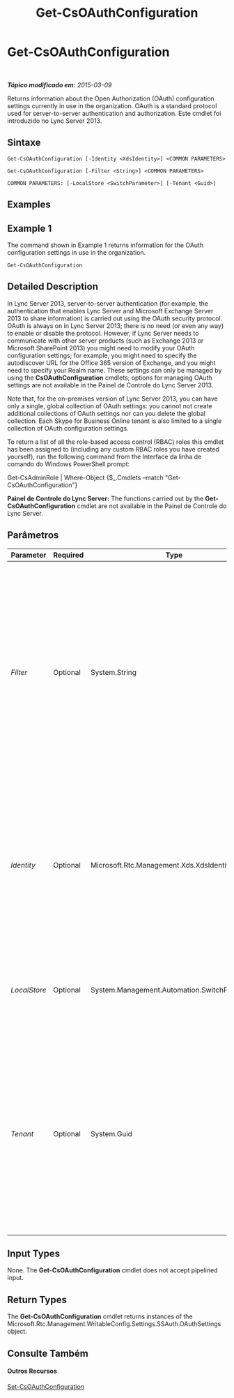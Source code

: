 ﻿---
title: Get-CsOAuthConfiguration
TOCTitle: Get-CsOAuthConfiguration
ms:assetid: a3fda8bf-84e3-4d14-a1c5-093e6eb36ffe
ms:mtpsurl: https://technet.microsoft.com/pt-br/library/JJ205155(v=OCS.15)
ms:contentKeyID: 49307675
ms.date: 05/19/2016
mtps_version: v=OCS.15
ms.translationtype: HT
---

# Get-CsOAuthConfiguration

 

_**Tópico modificado em:** 2015-03-09_

Returns information about the Open Authorization (OAuth) configuration settings currently in use in the organization. OAuth is a standard protocol used for server-to-server authentication and authorization. Este cmdlet foi introduzido no Lync Server 2013.

## Sintaxe

    Get-CsOAuthConfiguration [-Identity <XdsIdentity>] <COMMON PARAMETERS>

    Get-CsOAuthConfiguration [-Filter <String>] <COMMON PARAMETERS>

    COMMON PARAMETERS: [-LocalStore <SwitchParameter>] [-Tenant <Guid>]

## Examples

## Example 1

The command shown in Example 1 returns information for the OAuth configuration settings in use in the organization.

    Get-CsOAuthConfiguration

## Detailed Description

In Lync Server 2013, server-to-server authentication (for example, the authentication that enables Lync Server and Microsoft Exchange Server 2013 to share information) is carried out using the OAuth security protocol. OAuth is always on in Lync Server 2013; there is no need (or even any way) to enable or disable the protocol. However, if Lync Server needs to communicate with other server products (such as Exchange 2013 or Microsoft SharePoint 2013) you might need to modify your OAuth configuration settings; for example, you might need to specify the autodiscover URL for the Office 365 version of Exchange, and you might need to specify your Realm name. These settings can only be managed by using the **CsOAuthConfiguration** cmdlets; options for managing OAuth settings are not available in the Painel de Controle do Lync Server 2013.

Note that, for the on-premises version of Lync Server 2013, you can have only a single, global collection of OAuth settings: you cannot not create additional collections of OAuth settings nor can you delete the global collection. Each Skype for Business Online tenant is also limited to a single collection of OAuth configuration settings.

To return a list of all the role-based access control (RBAC) roles this cmdlet has been assigned to (including any custom RBAC roles you have created yourself), run the following command from the Interface da linha de comando do Windows PowerShell prompt:

Get-CsAdminRole | Where-Object {$\_.Cmdlets –match "Get-CsOAuthConfiguration"}

**Painel de Controle do Lync Server:** The functions carried out by the **Get-CsOAuthConfiguration** cmdlet are not available in the Painel de Controle do Lync Server.

## Parâmetros


<table>
<colgroup>
<col style="width: 25%" />
<col style="width: 25%" />
<col style="width: 25%" />
<col style="width: 25%" />
</colgroup>
<thead>
<tr class="header">
<th>Parameter</th>
<th>Required</th>
<th>Type</th>
<th>Description</th>
</tr>
</thead>
<tbody>
<tr class="odd">
<td><p><em>Filter</em></p></td>
<td><p>Optional</p></td>
<td><p>System.String</p></td>
<td><p>Enables you to use wildcard values when referencing a collection of OAuth configuration settings. Because you can only have a single, global instance of these settings there is no reason to use the Filter parameter. However, if you prefer you can use the following syntax to reference the global settings:</p>
<p>-Filter &quot;g*&quot;</p>
<p>That syntax brings back all the OAuth configuration settings that have an Identity that begins with the letter &quot;g&quot;.</p></td>
</tr>
<tr class="even">
<td><p><em>Identity</em></p></td>
<td><p>Optional</p></td>
<td><p>Microsoft.Rtc.Management.Xds.XdsIdentity</p></td>
<td><p>Unique Identity of the OAuth configuration settings. Because you can only have a single, global instance of these settings, you do not need to specify an Identity when calling the <strong>Get-CsOAuthConfiguration</strong> cmdlet. If you prefer, however, you can use the following syntax to reference the global settings:</p>
<p>-Identity global</p></td>
</tr>
<tr class="odd">
<td><p><em>LocalStore</em></p></td>
<td><p>Optional</p></td>
<td><p>System.Management.Automation.SwitchParameter</p></td>
<td><p>Retrieves the OAuth configuration data from the local replica of the Central Management store rather than from the Central Management store itself.</p></td>
</tr>
<tr class="even">
<td><p><em>Tenant</em></p></td>
<td><p>Optional</p></td>
<td><p>System.Guid</p></td>
<td><p>Globally unique identifier (GUID) of the Skype for Business Online tenant account whose OAuth configuration settings are to be retrieved.</p>
<p>For example:</p>
<p>–Tenant &quot;38aad667-af54-4397-aaa7-e94c79ec2308&quot;</p>
<p>You can return the tenant ID for each of your tenants by running this command:</p>
<p>Get-CsTenant | Select-Object DisplayName, TenantID</p></td>
</tr>
</tbody>
</table>


## Input Types

None. The **Get-CsOAuthConfiguration** cmdlet does not accept pipelined input.

## Return Types

The **Get-CsOAuthConfiguration** cmdlet returns instances of the Microsoft.Rtc.Management.WritableConfig.Settings.SSAuth.OAuthSettings object.

## Consulte Também

#### Outros Recursos

[Set-CsOAuthConfiguration](set-csoauthconfiguration.md)

